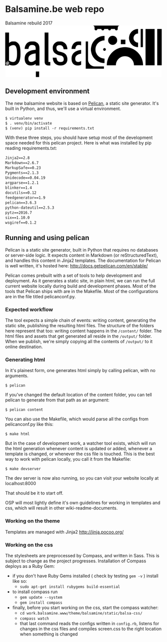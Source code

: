 # Balsamine.be web repo
Balsamine rebuild 2017
![logo-balsa](content/images/logo-balsa-16-17-large.svg)

## Development environment
The new balsamine website is based on [Pelican](https://blog.getpelican.com/), a static site generator. It's built in Python, and thus, we'll use a virtual environment.

```
$ virtualenv venv
$ . venv/bin/activate
$ (venv) pip install -r requirements.txt
```

With these three steps, you should have setup most of the development space needed for this pelican project. Here is what was installed by pip reading requirements.txt:

```
Jinja2==2.8
Markdown==2.6.7
MarkupSafe==0.23
Pygments==2.1.3
Unidecode==0.04.19
argparse==1.2.1
blinker==1.4
docutils==0.12
feedgenerator==1.9
pelican==3.6.3
python-dateutil==2.5.3
pytz==2016.7
six==1.10.0
wsgiref==0.1.2
```

## Running and using pelican
Pelican is a static site generator, built in Python that requires no databases or server-side logic. It expects content in Markdown (or reStructuredText), and handles this content in Jinja2 templates. The documentation for Pelican is well written, it's hosted here: http://docs.getpelican.com/en/stable/

Pelican comes prebuilt with a set of tools to help development and deployment. As it generates a static site, in plain html, we can run the full current website locally during build and development phases. Most of the tools that Pelican ships with are in the Makefile. Most of the configurations are in the file titled pelicanconf.py.

### Expected workflow
The tool expects a simple chain of events: writing content, generating the static site, publishing the resulting html files. The structure of the folders here represent that too: writing content happens in the `/content/` folder. The html files and assets that get generated all reside in the `/output/` folder. When we publish, we're simply copying all the contents of `/output/` to it online destination.

### Generating html
In it's plainest form, one generates html simply by calling pelican, with no arguments.
```
$ pelican
```
If you've changed the default location of the content folder, you can tell pelican to generate from that path as an argument:
```
$ pelican content
```
You can also use the Makefile, which would parse all the configs from pelicanconf.py like this:
```
$ make html
```
But in the case of development work, a watcher tool exists, which will run the html generation whenever content is updated or added, whenever a template is changed, or whenever the css file is touched. This is the best way to work with pelican locally, you call it from the Makefile:
```
$ make devserver
```
The dev server is now also running, so you can visit your website locally at localhost:8000

That should be it to start off.

OSP will most lightly define it's own guidelines for working in templates and css, which will result in other wiki-readme-documents.

### Working on the theme

Templates are managed with Jinja2 http://jinja.pocoo.org/

### Working on the css

The stylesheets are preprocessed by Compass, and written in Sass. This is subject to change as the project progresses. Installation of Compass deploys as a Ruby Gem:

* if you don't have Ruby Gems installed ( check by testing `gem -v` ) install like so:
  * `sudo apt-get install rubygems build-essential`
* to install compass run
  * `gem update --system`
  * `gem install compass`
* finally, before you start working on the css, start the compass watcher:
  * `cd work.balsamine.www/theme/balsamine/static/balsa-css/`
  * `compass watch`
  * that last command reads the configs written in `config.rb`, listens for changes in the css files and compiles screen.css to the right location when something is changed
